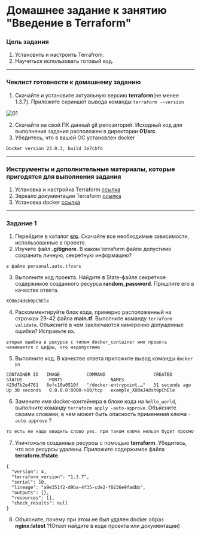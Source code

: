 # Домашнее задание к занятию "Введение в Terraform"

### Цель задания

1. Установить и настроить Terrafrom.
2. Научиться использовать готовый код.

------

### Чеклист готовности к домашнему заданию

1. Скачайте и установите актуальную версию **terraform**(не менее 1.3.7). Приложите скриншот вывода команды ```terraform --version```

![01](https://user-images.githubusercontent.com/105611781/231152849-df7cf10e-8bae-4b69-9b53-ea0910230871.png)


2. Скачайте на свой ПК данный git репозиторий. Исходный код для выполнения задания расположен в директории **01/src**.
3. Убедитесь, что в вашей ОС установлен docker

```docker --version
Docker version 23.0.3, build 3e7cbfd
```

------

### Инструменты и дополнительные материалы, которые пригодятся для выполнения задания

1. Установка и настройка Terraform  [ссылка](https://cloud.yandex.ru/docs/tutorials/infrastructure-management/terraform-quickstart#from-yc-mirror)
2. Зеркало документации Terraform  [ссылка](https://registry.tfpla.net/browse/providers) 
3. Установка docker [ссылка](https://docs.docker.com/engine/install/ubuntu/) 
------

### Задание 1

1. Перейдите в каталог [**src**](https://github.com/netology-code/ter-homeworks/tree/main/01/src). Скачайте все необходимые зависимости, использованные в проекте. 
2. Изучите файл **.gitignore**. В каком terraform файле допустимо сохранить личную, секретную информацию?

```в файле personal.auto.tfvars```

3. Выполните код проекта. Найдите  в State-файле секретное содержимое созданного ресурса **random_password**. Пришлите его в качестве ответа.

```XO0mJ4dsh0pChEle```

4. Раскомментируйте блок кода, примерно расположенный на строчках 29-42 файла **main.tf**.
Выполните команду ```terraform validate```. Объясните в чем заключаются намеренно допущенные ошибки? Исправьте их.

```первая ошибка не указано имя ресурса с типом docker_image в текущем проекте
вторая ошибка в ресурсе с типом docker_container имя проекта начинается с цифры, что недопустимо
```

5. Выполните код. В качестве ответа приложите вывод команды ```docker ps```
```sudo docker ps
CONTAINER ID   IMAGE          COMMAND                  CREATED          STATUS          PORTS                  NAMES
425d7b2e4761   6efc10a0510f   "/docker-entrypoint.…"   31 seconds ago   Up 30 seconds   0.0.0.0:8000->80/tcp   example_XO0mJ4dsh0pChEle
```
6. Замените имя docker-контейнера в блоке кода на ```hello_world```, выполните команду ```terraform apply -auto-approve```.
Объясните своими словами, в чем может быть опасность применения ключа  ```-auto-approve``` ? 
```terraform apply –auto-approve: создает или обновляет инфраструктуру; этап утверждения пользователем пропускается
то есть не надо вводить слово yes. при таком ключе нельзя будет просмотреть и проанализировать создаваемую инфраструктуру, команда apply выполняется без подтверждения, что при необдуманных и поспешных действиях чревато потерей файлов и данных.
```

7. Уничтожьте созданные ресурсы с помощью **terraform**. Убедитесь, что все ресурсы удалены. Приложите содержимое файла **terraform.tfstate**. 
```
{
  "version": 4,
  "terraform_version": "1.3.7",
  "serial": 10,
  "lineage": "a9e351f2-d9ba-4f35-cde2-f0236e9fadbb",
  "outputs": {},
  "resources": [],
  "check_results": null
}
```

8. Объясните, почему при этом не был удален docker образ **nginx:latest** ?(Ответ найдите в коде проекта или документации)
```в параметрах ресурса resource "docker_image" "nginx" мы указали параметр keep_locally = true - хранить локально
```
